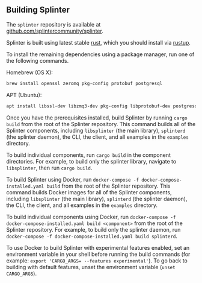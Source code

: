 ## Building Splinter

<!--
  Copyright 2024 Bitwise IO, Inc.
  Copyright 2018-2021 Cargill Incorporated
  Licensed under Creative Commons Attribution 4.0 International License
  https://creativecommons.org/licenses/by/4.0/
-->

The `splinter` repository is available at
[github.com/splintercommunity/splinter](https://github.com/splintercommunity/splinter).

Splinter is built using latest stable [rust](https://www.rust-lang.org/), which
you should install via [rustup](https://rustup.rs/).

To install the remaining dependencies using a package manager, run one of the
following commands.

Homebrew  (OS X):
```bash
brew install openssl zeromq pkg-config protobuf postgresql
```

APT (Ubuntu):
```bash
apt install libssl-dev libzmq3-dev pkg-config libprotobuf-dev postgresql
```

Once you have the prerequisites installed, build Splinter by running `cargo
build` from the root of the Splinter repository. This command builds all of the
Splinter components, including `libsplinter` (the main library), `splinterd`
(the splinter daemon), the CLI, the client, and all examples in the `examples`
directory.

To build individual components, run `cargo build` in the component directories.
For example, to build only the splinter library, navigate to
`libsplinter`, then run `cargo build`.

To build Splinter using Docker, run
`docker-compose -f docker-compose-installed.yaml build` from the root
of the Splinter repository. This command builds Docker images for all of the
Splinter components, including `libsplinter` (the main library), `splinterd`
(the splinter daemon), the CLI, the client, and all examples in the `examples`
directory.

To build individual components using Docker, run
`docker-compose -f docker-compose-installed.yaml build <component>`
from the root of the Splinter repository. For example, to build only the
splinter daemon, run `docker-compose -f docker-compose-installed.yaml build
splinterd`.

To use Docker to build Splinter with experimental features enabled, set an
environment variable in your shell before running the build commands (for
example: `export 'CARGO_ARGS= --features experimental'`). To go back to
building with default features, unset the environment variable
(`unset CARGO_ARGS`).

